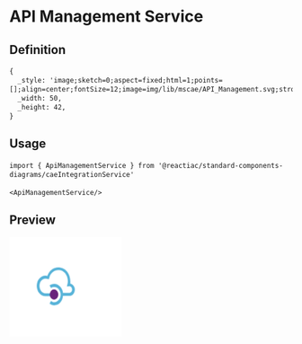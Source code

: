 # API Management Service

## Definition

```
{
  _style: 'image;sketch=0;aspect=fixed;html=1;points=[];align=center;fontSize=12;image=img/lib/mscae/API_Management.svg;strokeColor=none;',
  _width: 50,
  _height: 42,
}
```

## Usage

```
import { ApiManagementService } from '@reactiac/standard-components-diagrams/caeIntegrationService'

<ApiManagementService/>
```

## Preview

<img src="./api-management-service.png" width="200"/>
